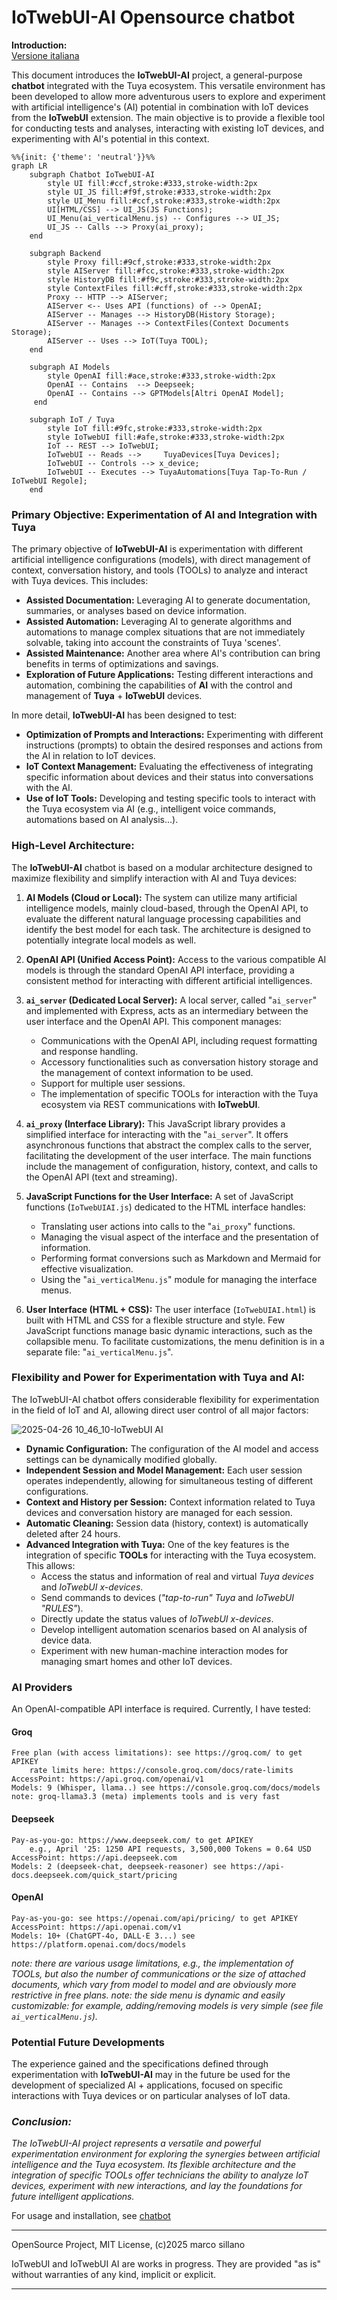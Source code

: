 # IoTwebUI-AI  Opensource chatbot

**Introduction:**<br>
[Versione italiana](https://github.com/msillano/IoTwebUI/blob/main/IoTwebUI%20AI/LEGGIMI.md)

This document introduces the **IoTwebUI-AI** project, a general-purpose **chatbot** integrated with the Tuya ecosystem.
This versatile environment has been developed to allow more adventurous users to explore and experiment with artificial intelligence's (AI) potential in combination with IoT devices from the **IoTwebUI** extension. The main objective is to provide a flexible tool for conducting tests and analyses, interacting with existing IoT devices, and experimenting with AI's potential in this context.

```mermaid
%%{init: {'theme': 'neutral'}}%%
graph LR
    subgraph Chatbot IoTwebUI-AI
        style UI fill:#ccf,stroke:#333,stroke-width:2px
        style UI_JS fill:#f9f,stroke:#333,stroke-width:2px
        style UI_Menu fill:#ccf,stroke:#333,stroke-width:2px
        UI[HTML/CSS] --> UI_JS(JS Functions);
        UI_Menu(ai_verticalMenu.js) -- Configures --> UI_JS;
        UI_JS -- Calls --> Proxy(ai_proxy);
    end

    subgraph Backend
        style Proxy fill:#9cf,stroke:#333,stroke-width:2px
        style AIServer fill:#fcc,stroke:#333,stroke-width:2px
        style HistoryDB fill:#f9c,stroke:#333,stroke-width:2px
        style ContextFiles fill:#cff,stroke:#333,stroke-width:2px
        Proxy -- HTTP --> AIServer;
        AIServer <-- Uses API (functions) of --> OpenAI;
        AIServer -- Manages --> HistoryDB(History Storage);
        AIServer -- Manages --> ContextFiles(Context Documents Storage);
        AIServer -- Uses --> IoT(Tuya TOOL);
    end

    subgraph AI Models 
        style OpenAI fill:#ace,stroke:#333,stroke-width:2px
        OpenAI -- Contains  --> Deepseek;
        OpenAI -- Contains --> GPTModels[Altri OpenAI Model];
     end

    subgraph IoT / Tuya
        style IoT fill:#9fc,stroke:#333,stroke-width:2px
        style IoTwebUI fill:#afe,stroke:#333,stroke-width:2px
        IoT -- REST --> IoTwebUI;
        IoTwebUI -- Reads -->     TuyaDevices[Tuya Devices];
        IoTwebUI -- Controls --> x_device;
        IoTwebUI -- Executes --> TuyaAutomations[Tuya Tap-To-Run / IoTwebUI Regole];
    end
```

### Primary Objective: Experimentation of AI and Integration with Tuya

The primary objective of **IoTwebUI-AI** is experimentation with different artificial intelligence configurations (models), with direct management of context, conversation history, and tools (TOOLs) to analyze and interact with Tuya devices. This includes:

* **Assisted Documentation:** Leveraging AI to generate documentation, summaries, or analyses based on device information.
* **Assisted Automation:** Leveraging AI to generate algorithms and automations to manage complex situations that are not immediately solvable, taking into account the constraints of Tuya 'scenes'.
* **Assisted Maintenance:** Another area where AI's contribution can bring benefits in terms of optimizations and savings.
* **Exploration of Future Applications:** Testing different interactions and automation,  combining the capabilities of **AI** with the control and management of **Tuya** + **IoTwebUI** devices.

In more detail, **IoTwebUI-AI** has been designed to test:

* **Optimization of Prompts and Interactions:** Experimenting with different instructions (prompts) to obtain the desired responses and actions from the AI in relation to IoT devices.
* **IoT Context Management:** Evaluating the effectiveness of integrating specific information about devices and their status into conversations with the AI.
* **Use of IoT Tools:** Developing and testing specific tools to interact with the Tuya ecosystem via AI (e.g., intelligent voice commands, automations based on AI analysis...).

### High-Level Architecture:

The **IoTwebUI-AI** chatbot is based on a modular architecture designed to maximize flexibility and simplify interaction with AI and Tuya devices:

1.  **AI Models (Cloud or Local):** The system can utilize many artificial intelligence models, mainly cloud-based, through the OpenAI API, to evaluate the different natural language processing capabilities and identify the best model for each task. The architecture is designed to potentially integrate local models as well.

2.  **OpenAI API (Unified Access Point):** Access to the various compatible AI models is through the standard OpenAI API interface, providing a consistent method for interacting with different artificial intelligences.

3.  **`ai_server` (Dedicated Local Server):** A local server, called "`ai_server`" and implemented with Express, acts as an intermediary between the user interface and the OpenAI API. This component manages:
    * Communications with the OpenAI API, including request formatting and response handling.
    * Accessory functionalities such as conversation history storage and the management of context information to be used.
    * Support for multiple user sessions.
    * The implementation of specific TOOLs for interaction with the Tuya ecosystem via REST communications with **IoTwebUI**.

4.  **`ai_proxy` (Interface Library):** This JavaScript library provides a simplified interface for interacting with the "`ai_server`". It offers asynchronous functions that abstract the complex calls to the server, facilitating the development of the user interface. The main functions include the management of configuration, history, context, and calls to the OpenAI API (text and streaming).

5.  **JavaScript Functions for the User Interface:** A set of JavaScript functions (`IoTwebUIAI.js`) dedicated to the HTML interface handles:
    * Translating user actions into calls to the "`ai_proxy`" functions.
    * Managing the visual aspect of the interface and the presentation of information.
    * Performing format conversions such as Markdown and Mermaid for effective visualization.
    * Using the "`ai_verticalMenu.js`" module for managing the interface menus.

6.  **User Interface (HTML + CSS):** The user interface (`IoTwebUIAI.html`) is built with HTML and CSS for a flexible structure and style. Few JavaScript functions manage basic dynamic interactions, such as the collapsible menu.
    To facilitate customizations, the menu definition is in a separate file: "`ai_verticalMenu.js`".

### Flexibility and Power for Experimentation with Tuya and AI:

The IoTwebUI-AI chatbot offers considerable flexibility for experimentation in the field of IoT and AI, allowing direct user control of all major factors:

![2025-04-26 10_46_10-IoTwebUI AI](https://github.com/user-attachments/assets/2bb39f1c-1647-49ec-9245-ead381cb491a)

* **Dynamic Configuration:** The configuration of the AI model and access settings can be dynamically modified globally.
* **Independent Session and Model Management:** Each user session operates independently, allowing for simultaneous testing of different configurations.
* **Context and History per Session:** Context information related to Tuya devices and conversation history are managed for each session.
* **Automatic Cleaning:** Session data (history, context) is automatically deleted after 24 hours.
* **Advanced Integration with Tuya:** One of the key features is the integration of specific **TOOLs** for interacting with the Tuya ecosystem. This allows:
    * Access the status and information of real and virtual _Tuya devices_ and _IoTwebUI x-devices_.
    * Send commands to devices (_"tap-to-run" Tuya_ and _IoTwebUI "RULES"_).
    * Directly update the status values of _IoTwebUI x-devices_.
    * Develop intelligent automation scenarios based on AI analysis of device data.
    * Experiment with new human-machine interaction modes for managing smart homes and other IoT devices.
    
### AI Providers

An OpenAI-compatible API interface is required. Currently, I have tested:

#### Groq
    Free plan (with access limitations): see https://groq.com/ to get APIKEY
        rate limits here: https://console.groq.com/docs/rate-limits
    AccessPoint: https://api.groq.com/openai/v1
    Models: 9 (Whisper, llama..) see https://console.groq.com/docs/models
    note: groq-llama3.3 (meta) implements tools and is very fast
    
#### Deepseek
    Pay-as-you-go: https://www.deepseek.com/ to get APIKEY
        e.g., April '25: 1250 API requests, 3,500,000 Tokens = 0.64 USD
    AccessPoint: https://api.deepseek.com
    Models: 2 (deepseek-chat, deepseek-reasoner) see https://api-docs.deepseek.com/quick_start/pricing
    
#### OpenAI
    Pay-as-you-go: see https://openai.com/api/pricing/ to get APIKEY
    AccessPoint: https://api.openai.com/v1
    Models: 10+ (ChatGPT-4o, DALL·E 3...) see https://platform.openai.com/docs/models

_note: there are various usage limitations, e.g., the implementation of TOOLs, but also the number of communications or the size of attached documents, which vary from model to model and are obviously more restrictive in free plans._
_note: the side menu is dynamic and easily customizable: for example, adding/removing models is very simple (see file `ai_verticalMenu.js`)._

### Potential Future Developments

The experience gained and the specifications defined through experimentation with **IoTwebUI-AI** may in the future be used for the development of specialized AI + applications, focused on specific interactions with Tuya devices or on particular analyses of IoT data.

### _Conclusion:_

_The IoTwebUI-AI project represents a versatile and powerful experimentation environment for exploring the synergies between artificial intelligence and the Tuya ecosystem. Its flexible architecture and the integration of specific TOOLs offer technicians the ability to analyze IoT devices, experiment with new interactions, and lay the foundations for future intelligent applications._

For usage and installation, see [chatbot](https://github.com/msillano/IoTwebUI/blob/main/IoTwebUI%20AI/chatbot/README.md)

<hr>
  
OpenSource Project, MIT License, (c)2025 marco sillano

IoTwebUI and IoTwebUI AI are works in progress. They are provided "as is" without warranties of any kind, implicit or explicit.
<hr>

